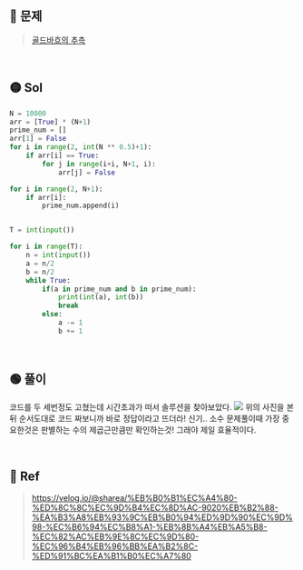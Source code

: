 ## 🔴 문제
> [골드바흐의 추측](https://www.acmicpc.net/problem/9020)

<br/>

## 🟡 Sol
```python
N = 10000
arr = [True] * (N+1)
prime_num = []
arr[1] = False
for i in range(2, int(N ** 0.5)+1):
    if arr[i] == True:
        for j in range(i+i, N+1, i):
            arr[j] = False

for i in range(2, N+1):
    if arr[i]:
        prime_num.append(i)


T = int(input())

for i in range(T):
    n = int(input())
    a = n/2
    b = n/2
    while True:
        if(a in prime_num and b in prime_num):
            print(int(a), int(b))
            break
        else:
            a -= 1
            b += 1
```
<br/>

## 🟢 풀이
코드를 두 세번정도 고쳤는데 시간초과가 떠서 솔루션을 찾아보았다.
![](https://images.velog.io/images/chestnut1044/post/324e577e-0e11-47da-9a12-2a0582ac92db/image.png)
위의 사진을 본 뒤 순서도대로 코드 짜보니까 바로 정답이라고 뜨더라!
신기..
소수 문제풀이때 가장 중요한것은 판별하는 수의 제곱근만큼만 확인하는것!
그래야 제일 효율적이다.


<br/>

## 🔵 Ref
> https://velog.io/@sharea/%EB%B0%B1%EC%A4%80-%ED%8C%8C%EC%9D%B4%EC%8D%AC-9020%EB%B2%88-%EA%B3%A8%EB%93%9C%EB%B0%94%ED%9D%90%EC%9D%98-%EC%B6%94%EC%B8%A1-%EB%8B%A4%EB%A5%B8-%EC%82%AC%EB%9E%8C%EC%9D%80-%EC%96%B4%EB%96%BB%EA%B2%8C-%ED%91%BC%EA%B1%B0%EC%A7%80

